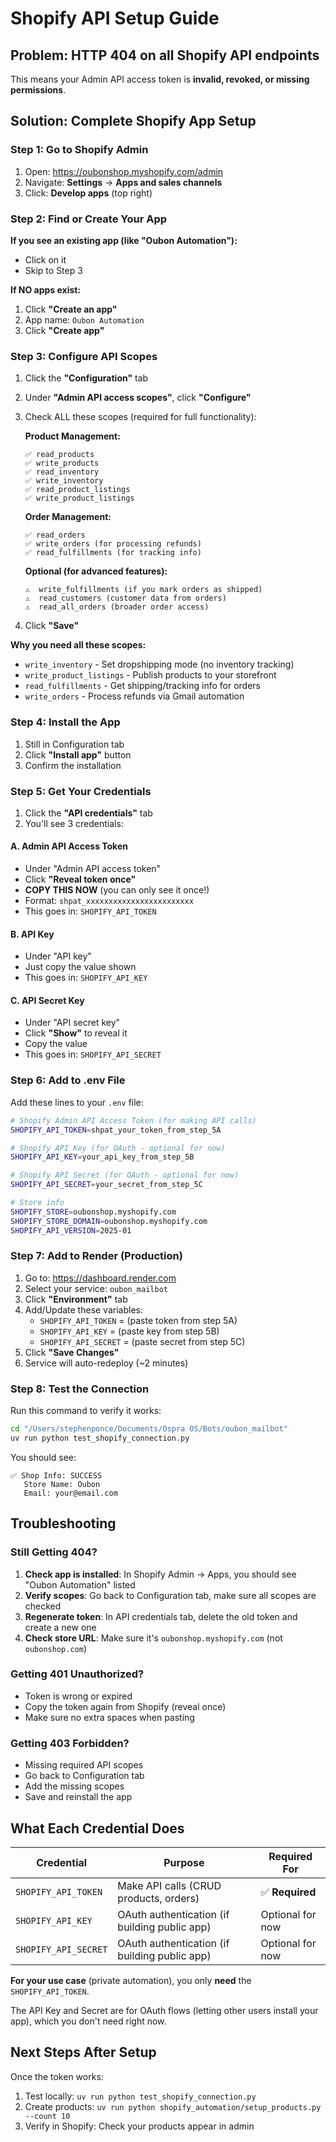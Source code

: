 # Shopify API Setup Guide

## Problem: HTTP 404 on all Shopify API endpoints

This means your Admin API access token is **invalid, revoked, or missing permissions**.

## Solution: Complete Shopify App Setup

### Step 1: Go to Shopify Admin

1. Open: https://oubonshop.myshopify.com/admin
2. Navigate: **Settings** → **Apps and sales channels**
3. Click: **Develop apps** (top right)

### Step 2: Find or Create Your App

**If you see an existing app (like "Oubon Automation"):**
- Click on it
- Skip to Step 3

**If NO apps exist:**
1. Click **"Create an app"**
2. App name: `Oubon Automation`
3. Click **"Create app"**

### Step 3: Configure API Scopes

1. Click the **"Configuration"** tab
2. Under **"Admin API access scopes"**, click **"Configure"**
3. Check ALL these scopes (required for full functionality):

   **Product Management:**
   ```
   ✅ read_products
   ✅ write_products
   ✅ read_inventory
   ✅ write_inventory
   ✅ read_product_listings
   ✅ write_product_listings
   ```

   **Order Management:**
   ```
   ✅ read_orders
   ✅ write_orders (for processing refunds)
   ✅ read_fulfillments (for tracking info)
   ```

   **Optional (for advanced features):**
   ```
   ⚠️  write_fulfillments (if you mark orders as shipped)
   ⚠️  read_customers (customer data from orders)
   ⚠️  read_all_orders (broader order access)
   ```

4. Click **"Save"**

**Why you need all these scopes:**
- `write_inventory` - Set dropshipping mode (no inventory tracking)
- `write_product_listings` - Publish products to your storefront
- `read_fulfillments` - Get shipping/tracking info for orders
- `write_orders` - Process refunds via Gmail automation

### Step 4: Install the App

1. Still in Configuration tab
2. Click **"Install app"** button
3. Confirm the installation

### Step 5: Get Your Credentials

1. Click the **"API credentials"** tab
2. You'll see 3 credentials:

#### A. Admin API Access Token
- Under "Admin API access token"
- Click **"Reveal token once"**
- **COPY THIS NOW** (you can only see it once!)
- Format: `shpat_xxxxxxxxxxxxxxxxxxxxxxxx`
- This goes in: `SHOPIFY_API_TOKEN`

#### B. API Key
- Under "API key"
- Just copy the value shown
- This goes in: `SHOPIFY_API_KEY`

#### C. API Secret Key
- Under "API secret key"
- Click **"Show"** to reveal it
- Copy the value
- This goes in: `SHOPIFY_API_SECRET`

### Step 6: Add to .env File

Add these lines to your `.env` file:

```bash
# Shopify Admin API Access Token (for making API calls)
SHOPIFY_API_TOKEN=shpat_your_token_from_step_5A

# Shopify API Key (for OAuth - optional for now)
SHOPIFY_API_KEY=your_api_key_from_step_5B

# Shopify API Secret (for OAuth - optional for now)
SHOPIFY_API_SECRET=your_secret_from_step_5C

# Store info
SHOPIFY_STORE=oubonshop.myshopify.com
SHOPIFY_STORE_DOMAIN=oubonshop.myshopify.com
SHOPIFY_API_VERSION=2025-01
```

### Step 7: Add to Render (Production)

1. Go to: https://dashboard.render.com
2. Select your service: `oubon_mailbot`
3. Click **"Environment"** tab
4. Add/Update these variables:
   - `SHOPIFY_API_TOKEN` = (paste token from step 5A)
   - `SHOPIFY_API_KEY` = (paste key from step 5B)
   - `SHOPIFY_API_SECRET` = (paste secret from step 5C)
5. Click **"Save Changes"**
6. Service will auto-redeploy (~2 minutes)

### Step 8: Test the Connection

Run this command to verify it works:

```bash
cd "/Users/stephenponce/Documents/Ospra OS/Bots/oubon_mailbot"
uv run python test_shopify_connection.py
```

You should see:
```
✅ Shop Info: SUCCESS
   Store Name: Oubon
   Email: your@email.com
```

## Troubleshooting

### Still Getting 404?

1. **Check app is installed**: In Shopify Admin → Apps, you should see "Oubon Automation" listed
2. **Verify scopes**: Go back to Configuration tab, make sure all scopes are checked
3. **Regenerate token**: In API credentials tab, delete the old token and create a new one
4. **Check store URL**: Make sure it's `oubonshop.myshopify.com` (not `oubonshop.com`)

### Getting 401 Unauthorized?

- Token is wrong or expired
- Copy the token again from Shopify (reveal once)
- Make sure no extra spaces when pasting

### Getting 403 Forbidden?

- Missing required API scopes
- Go back to Configuration tab
- Add the missing scopes
- Save and reinstall the app

## What Each Credential Does

| Credential | Purpose | Required For |
|------------|---------|--------------|
| `SHOPIFY_API_TOKEN` | Make API calls (CRUD products, orders) | ✅ **Required** |
| `SHOPIFY_API_KEY` | OAuth authentication (if building public app) | Optional for now |
| `SHOPIFY_API_SECRET` | OAuth authentication (if building public app) | Optional for now |

**For your use case** (private automation), you only **need** the `SHOPIFY_API_TOKEN`.

The API Key and Secret are for OAuth flows (letting other users install your app), which you don't need right now.

## Next Steps After Setup

Once the token works:

1. Test locally: `uv run python test_shopify_connection.py`
2. Create products: `uv run python shopify_automation/setup_products.py --count 10`
3. Verify in Shopify: Check your products appear in admin
